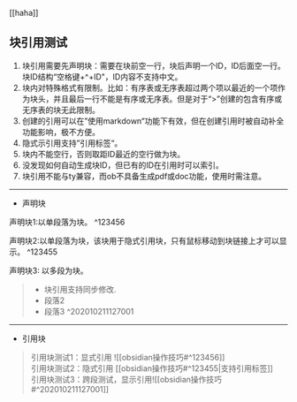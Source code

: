 [[haha]]
## 块引用测试
1. 块引用需要先声明块：需要在块前空一行，块后声明一个ID，ID后面空一行。块ID结构“空格键+^+ID"，ID内容不支持中文。
2. 块内对特殊格式有限制。比如：有序表或无序表超过两个项以最近的一个项作为块头，并且最后一行不能是有序或无序表。但是对于“>”创建的包含有序或无序表的块无此限制。
3. 创建的引用可以在”使用markdown“功能下有效，但在创建引用时被自动补全功能影响，极不方便。
4. 隐式示引用支持”引用标签“。
5. 块内不能空行，否则取距ID最近的空行做为块。
6. 没发现如何自动生成块ID，但已有的ID在引用时可以索引。
7. 块引用不能与ty兼容，而ob不具备生成pdf或doc功能，使用时需注意。
---
- 声明块

声明块1:以单段落为块。 ^123456

声明块2:以单段落为块，该块用于隐式引用块，只有鼠标移动到块链接上才可以显示。 ^123455

声明块3:  以多段为块。

>- 块引用支持同步修改.  
>- 段落2  
>- 段落3  ^202010211127001

---
- 引用块

>引用块测试1：显式引用 ![[obsidian操作技巧#^123456]]  
>引用块测试2：隐式引用 [[obsidian操作技巧#^123455|支持引用标签]]    
>引用块测试3：跨段测试，显示引用![[obsidian操作技巧#^202010211127001]]